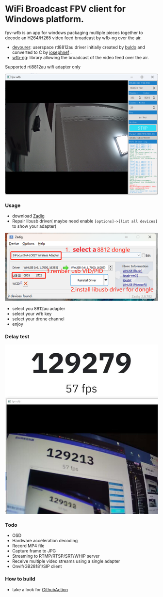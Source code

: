 # WiFi Broadcast FPV client for Windows platform.


fpv-wfb is an app for windows packaging multiple pieces together to decode an H264/H265 video feed broadcast by wfb-ng over the air.

- [devourer](https://github.com/openipc/devourer): userspace rtl8812au driver initially created by [buldo](https://github.com/buldo) and converted to C by [josephnef](https://github.com/josephnef) .
- [wfb-ng](https://github.com/svpcom/wfb-ng): library allowing the broadcast of the video feed over the air.
 
Supported rtl8812au wifi adapter only 

![img.png](img/img.png)

### Usage
- download [Zadig](https://github.com/pbatard/libwdi/releases/download/v1.5.0/zadig-2.8.exe)
- Repair libusb driver( maybe need enable ```[options]->[list all devices]``` to show your adapter)

![img.png](img/img1.png)

- select you 8812au adapter
- select your wfb key
- select your drone channel
- enjoy

### Delay test

![img.png](img/delay.jpg)

### Todo
- OSD
- Hardware acceleration decoding
- Record MP4 file
- Capture frame to JPG
- Streaming to RTMP/RTSP/SRT/WHIP server
- Receive multiple video streams using a single adapter
- Onvif/GB28181/SIP client

### How to build
- take a look for 
[GithubAction](https://github.com/TalusL/fpv-wfb/blob/main/.github/workflows/msbuild.yml)
